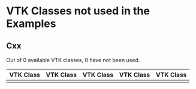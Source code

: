 # VTK Classes not used in the Examples
## Cxx
Out of 0 available VTK classes, 0 have not been used.  

| VTK Class | VTK Class | VTK Class | VTK Class | VTK Class |
|-----------|-----------|-----------|-----------|-----------|
|  |  |  |  |  |
